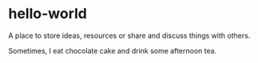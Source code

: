 # hello-world
A place to store ideas, resources or share and discuss things with others.

Sometimes, I eat chocolate cake and drink some afternoon tea.
